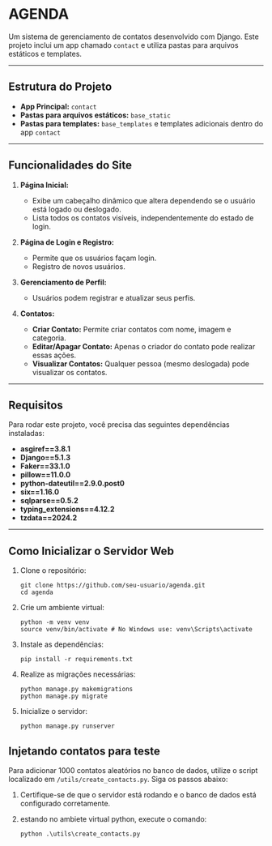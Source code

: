 # AGENDA

Um sistema de gerenciamento de contatos desenvolvido com Django. Este projeto inclui um app chamado `contact` e utiliza pastas para arquivos estáticos e templates.

---

## Estrutura do Projeto

- **App Principal:** `contact`
- **Pastas para arquivos estáticos:** `base_static`
- **Pastas para templates:** `base_templates` e templates adicionais dentro do app `contact`

---

## Funcionalidades do Site

1. **Página Inicial:**
   - Exibe um cabeçalho dinâmico que altera dependendo se o usuário está logado ou deslogado.
   - Lista todos os contatos visíveis, independentemente do estado de login.

2. **Página de Login e Registro:**
   - Permite que os usuários façam login.
   - Registro de novos usuários.

3. **Gerenciamento de Perfil:**
   - Usuários podem registrar e atualizar seus perfis.

4. **Contatos:**
   - **Criar Contato:** Permite criar contatos com nome, imagem e categoria.
   - **Editar/Apagar Contato:** Apenas o criador do contato pode realizar essas ações.
   - **Visualizar Contatos:** Qualquer pessoa (mesmo deslogada) pode visualizar os contatos.

---

## Requisitos

Para rodar este projeto, você precisa das seguintes dependências instaladas:

- **asgiref==3.8.1**  
- **Django==5.1.3**  
- **Faker==33.1.0**  
- **pillow==11.0.0**  
- **python-dateutil==2.9.0.post0**  
- **six==1.16.0**  
- **sqlparse==0.5.2**  
- **typing_extensions==4.12.2**  
- **tzdata==2024.2**  

---

## Como Inicializar o Servidor Web

1. Clone o repositório:
   ```
   git clone https://github.com/seu-usuario/agenda.git
   cd agenda
   ```

2. Crie um ambiente virtual:
   ```
   python -m venv venv
   source venv/bin/activate # No Windows use: venv\Scripts\activate
   ```
3. Instale as dependências:
   ```
   pip install -r requirements.txt
   ```
4. Realize as migrações necessárias:
   ```
   python manage.py makemigrations
   python manage.py migrate
   ```
5. Inicialize o servidor:
   ```
   python manage.py runserver
   ```

## Injetando contatos para teste

Para adicionar 1000 contatos aleatórios no banco de dados, utilize o script localizado em `/utils/create_contacts.py`. Siga os passos abaixo:

1. Certifique-se de que o servidor está rodando e o banco de dados está configurado corretamente.

2. estando no ambiete virtual python, execute o comando:
   ```
   python .\utils\create_contacts.py
   ```